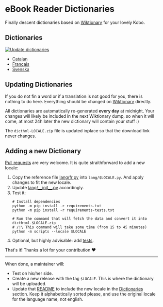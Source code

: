 # eBook Reader Dictionaries

Finally descent dictionaries based on [Wiktionary](https://www.wiktionary.org/) for your lovely Kobo.

## Dictionaries

[![Update dictionaries](https://github.com/BoboTiG/ebook-reader-dict/workflows/Update%20dictionaries/badge.svg)](https://github.com/BoboTiG/ebook-reader-dict/actions?query=workflow%3A%22Update+dictionaries%22)

- [Catalan](https://github.com/BoboTiG/ebook-reader-dict/releases/tag/ca)
- [Français](https://github.com/BoboTiG/ebook-reader-dict/releases/tag/fr)
- [Svenska](https://github.com/BoboTiG/ebook-reader-dict/releases/tag/sv)

## Updating Dictionaries

If you do not fin a word or if a translation is not good for you, there is nothing to do here.
Everything should be changed on [Wiktionary](https://www.wiktionary.org/) directly.

All dictionaries are automatically re-generated **every day** at midnight. Your changes will likely be included in the next Wiktionary dump, so when it will come, at most 24h later the new dictionary will contain your stuff :)

The `dicthml-LOCALE.zip` file is updated inplace so that the download link never changes.

## Adding a new Dictionary

[Pull requests](https://github.com/BoboTiG/ebook-reader-dict/pulls) are very welcome. It is quite straithforward to add a new locale:

1. Copy the reference file [lang/fr.py](scripts/lang/fr.py) into `lang/$LOCALE.py`. And apply changes to fit the new locale.
2. Update [lang/\_\_init__.py](scripts/lang/__init__.py) accordingly.
3. Test it:
   ```shell
   # Install dependencies
   python -m pip install -r requirements.txt
   python -m pip install -r requirements-tests.txt

   # Run the command that will fetch the data and convert it into dicthtml-$LOCALE.zip
   # /!\ This command will take some time (from 15 to 45 minutes)
   python -m scripts --locale $LOCALE
4. Optional, but highly advisable: add [tests](tests/).

That's it! Thanks a lot for your contribution :heart:

---

When done, a maintainer will:

- Test on his/her side.
- Create a new release with the tag `$LOCALE`. This is where the dictionary will be uploaded.
- Update that [README](#) to include the new locale in the [Dictionaries](#Dictionaries) section.
  Keep it alphabetically sorted please, and use the original locale for the language name, not english.
